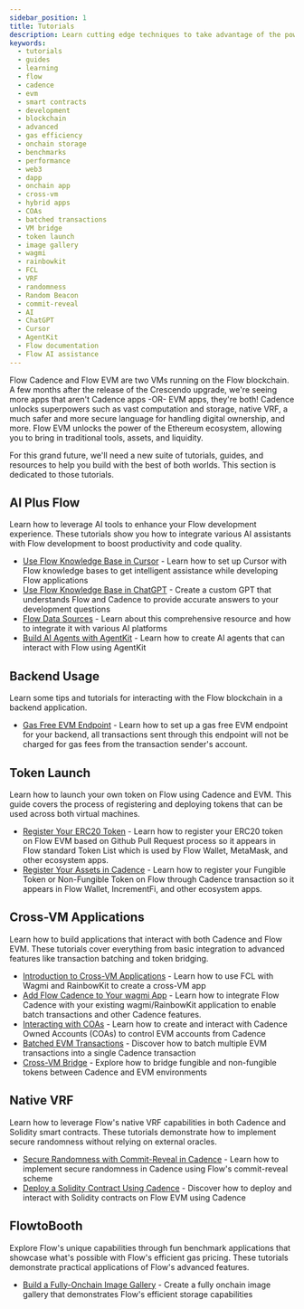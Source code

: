 ```yaml
---
sidebar_position: 1
title: Tutorials
description: Learn cutting edge techniques to take advantage of the power of Flow with EVM and Cadence.
keywords:
  - tutorials
  - guides
  - learning
  - flow
  - cadence
  - evm
  - smart contracts
  - development
  - blockchain
  - advanced
  - gas efficiency
  - onchain storage
  - benchmarks
  - performance
  - web3
  - dapp
  - onchain app
  - cross-vm
  - hybrid apps
  - COAs
  - batched transactions
  - VM bridge
  - token launch
  - image gallery
  - wagmi
  - rainbowkit
  - FCL
  - VRF
  - randomness
  - Random Beacon
  - commit-reveal
  - AI
  - ChatGPT
  - Cursor
  - AgentKit
  - Flow documentation
  - Flow AI assistance
---
```


Flow Cadence and Flow EVM are two VMs running on the Flow blockchain. A few months after the release of the Crescendo upgrade, we're seeing more apps that aren't Cadence apps -OR- EVM apps, they're both! Cadence unlocks superpowers such as vast computation and storage, native VRF, a much safer and more secure language for handling digital ownership, and more. Flow EVM unlocks the power of the Ethereum ecosystem, allowing you to bring in traditional tools, assets, and liquidity.

For this grand future, we'll need a new suite of tutorials, guides, and resources to help you build with the best of both worlds. This section is dedicated to those tutorials.

## AI Plus Flow

Learn how to leverage AI tools to enhance your Flow development experience. These tutorials show you how to integrate various AI assistants with Flow development to boost productivity and code quality.

- [Use Flow Knowledge Base in Cursor] - Learn how to set up Cursor with Flow knowledge bases to get intelligent assistance while developing Flow applications
- [Use Flow Knowledge Base in ChatGPT] - Create a custom GPT that understands Flow and Cadence to provide accurate answers to your development questions
- [Flow Data Sources] - Learn about this comprehensive resource and how to integrate it with various AI platforms
- [Build AI Agents with AgentKit] - Learn how to create AI agents that can interact with Flow using AgentKit

## Backend Usage

Learn some tips and tutorials for interacting with the Flow blockchain in a backend application.

- [Gas Free EVM Endpoint] - Learn how to set up a gas free EVM endpoint for your backend, all transactions sent through this endpoint will not be charged for gas fees from the transaction sender's account.

## Token Launch

Learn how to launch your own token on Flow using Cadence and EVM. This guide covers the process of registering and deploying tokens that can be used across both virtual machines.

- [Register Your ERC20 Token] - Learn how to register your ERC20 token on Flow EVM based on Github Pull Request process so it appears in Flow standard Token List which is used by Flow Wallet, MetaMask, and other ecosystem apps.
- [Register Your Assets in Cadence] - Learn how to register your Fungible Token or Non-Fungible Token on Flow through Cadence transaction so it appears in Flow Wallet, IncrementFi, and other ecosystem apps.

## Cross-VM Applications

Learn how to build applications that interact with both Cadence and Flow EVM. These tutorials cover everything from basic integration to advanced features like transaction batching and token bridging.

- [Introduction to Cross-VM Applications] - Learn how to use FCL with Wagmi and RainbowKit to create a cross-VM app
- [Add Flow Cadence to Your wagmi App] - Learn how to integrate Flow Cadence with your existing wagmi/RainbowKit application to enable batch transactions and other Cadence features.
- [Interacting with COAs] - Learn how to create and interact with Cadence Owned Accounts (COAs) to control EVM accounts from Cadence
- [Batched EVM Transactions] - Discover how to batch multiple EVM transactions into a single Cadence transaction
- [Cross-VM Bridge] - Explore how to bridge fungible and non-fungible tokens between Cadence and EVM environments

## Native VRF

Learn how to leverage Flow's native VRF capabilities in both Cadence and Solidity smart contracts. These tutorials demonstrate how to implement secure randomness without relying on external oracles.

- [Secure Randomness with Commit-Reveal in Cadence] - Learn how to implement secure randomness in Cadence using Flow's commit-reveal scheme
- [Deploy a Solidity Contract Using Cadence] - Discover how to deploy and interact with Solidity contracts on Flow EVM using Cadence

## FlowtoBooth

Explore Flow's unique capabilities through fun benchmark applications that showcase what's possible with Flow's efficient gas pricing. These tutorials demonstrate practical applications of Flow's advanced features.

- [Build a Fully-Onchain Image Gallery] - Create a fully onchain image gallery that demonstrates Flow's efficient storage capabilities

[Use Flow Knowledge Base in Cursor]: ai-plus-flow/cursor/index.md
[Use Flow Knowledge Base in ChatGPT]: ai-plus-flow/chatgpt/index.md
[Flow Data Sources]: ai-plus-flow/flow-data-sources.md
[Build AI Agents with AgentKit]: ai-plus-flow/agentkit-flow-guide.md
[Introduction to Cross-VM Applications]: cross-vm-apps/introduction.md
[Interacting with COAs]: cross-vm-apps/interacting-with-coa.md
[Batched EVM Transactions]: cross-vm-apps/batched-evm-transactions.md
[Cross-VM Bridge]: cross-vm-apps/vm-bridge.md
[Build a Fully-Onchain Image Gallery]: flowtobooth/image-gallery.md
[Secure Randomness with Commit-Reveal in Cadence]: native-vrf/commit-reveal-cadence.md
[Deploy a Solidity Contract Using Cadence]: native-vrf/deploy-solidity-contract.md
[Add Flow Cadence to Your wagmi App]: ./cross-vm-apps/add-to-wagmi.md
[Register Your Assets in Cadence]: ./token-launch/register-cadence-assets.md
[Register Your ERC20 Token]: ./token-launch/register-erc20-token.md
[Gas Free EVM Endpoint]: ./backend-usage/gas-free-evm-endpoint.md
